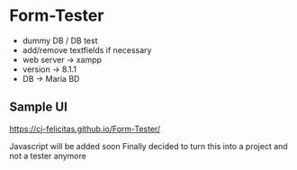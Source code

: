 # Form-Tester

- dummy DB / DB test
- add/remove textfields if necessary
- web server -> xampp
- version -> 8.1.1
- DB -> Maria BD

## Sample UI

https://cj-felicitas.github.io/Form-Tester/

Javascript will be added soon
Finally decided to turn this into a project and not a tester anymore
